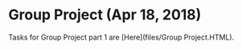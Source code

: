 # Group Project (Apr 18, 2018)

Tasks for Group Project part 1 are [Here](files/Group Project.HTML).
